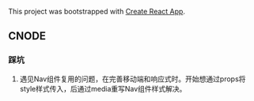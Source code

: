 This project was bootstrapped with [Create React App](https://github.com/facebook/create-react-app).


## CNODE

### 踩坑
1. 遇见Nav组件复用的问题，在完善移动端和响应式时。开始想通过props将style样式传入，后通过media重写Nav组件样式解决。
